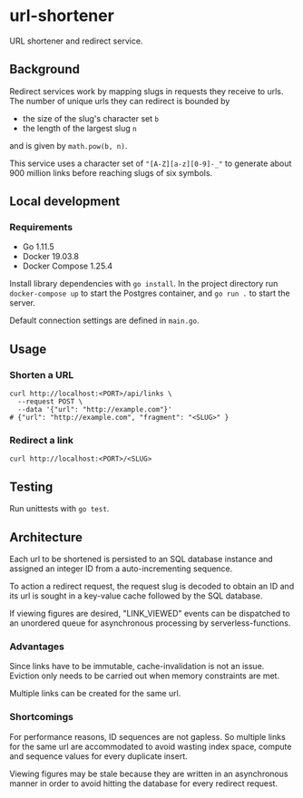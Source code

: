 # url-shortener

URL shortener and redirect service.

## Background

Redirect services work by mapping slugs in requests they receive to urls. The number of unique urls they can redirect is bounded by 

* the size of the slug's character set `b`
* the length of the largest slug `n`

and is given by `math.pow(b, n)`.

This service uses a character set of `"[A-Z][a-z][0-9]-_"` to generate about 900 million links before reaching slugs of six symbols. 

## Local development

### Requirements

* Go 1.11.5
* Docker 19.03.8
* Docker Compose 1.25.4

Install library dependencies with `go install`. In the project directory run `docker-compose up` to start the Postgres container, and `go run .` to start the server.

Default connection settings are defined in `main.go`.

## Usage

### Shorten a URL

```
curl http://localhost:<PORT>/api/links \
  --request POST \
  --data '{"url": "http://example.com"}'
# {"url": "http://example.com", "fragment": "<SLUG>" }
```

### Redirect a link

```
curl http://localhost:<PORT>/<SLUG>
```

## Testing

Run unittests with `go test`. 

## Architecture

Each url to be shortened is persisted to an SQL database instance and assigned an integer ID from a auto-incrementing sequence.

To action a redirect request, the request slug is decoded to obtain an ID and its url is sought in a key-value cache followed by the SQL database. 

If viewing figures are desired, "LINK_VIEWED" events can be dispatched to an unordered queue for asynchronous processing by serverless-functions.

### Advantages

Since links have to be immutable, cache-invalidation is not an issue. Eviction only needs to be carried out when memory constraints are met. 

Multiple links can be created for the same url. 

### Shortcomings

For performance reasons, ID sequences are not gapless. So multiple links for the same url are accommodated to avoid wasting index space, compute and sequence values for every duplicate insert.

Viewing figures may be stale because they are written in an asynchronous manner in order to avoid hitting the database for every redirect request.
